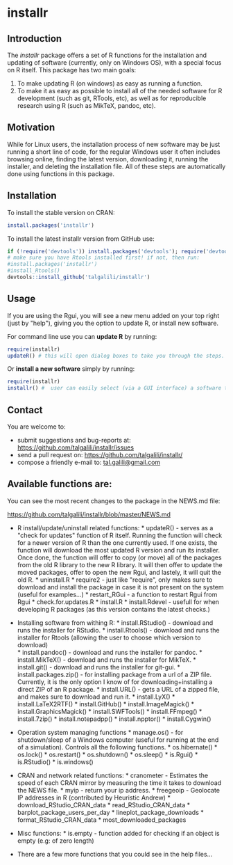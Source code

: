 # installr

## Introduction

The *installr* package offers a set of R functions for the installation and updating of software (currently, only on Windows OS), with a special focus on R itself. This package has two main goals:

1. To make updating R (on windows) as easy as running a function.
2. To make it as easy as possible to install all of the needed software for R development (such as git, RTools, etc), as well as for reproducible research using R (such as MikTeX, pandoc, etc).

## Motivation


While for Linux users, the installation process of new software may be just running a short line of code, for the regular Windows user it often includes browsing online, finding the latest version, downloading it, running the installer, and deleting the installation file. All of these steps are automatically done using functions in this package.

## Installation

To install the stable version on CRAN:

```r
install.packages('installr')
```

To install the latest installr version from GitHub use:

```r
if (!require('devtools')) install.packages('devtools'); require('devtools')
# make sure you have Rtools installed first! if not, then run:
#install.packages('installr')
#install_Rtools()
devtools::install_github('talgalili/installr')
```

## Usage

If you are using the Rgui, you will see a new menu added on your top right (just by "help"), giving you the option to update R, or install new software.

For command line use you can **update R** by running:

```r
require(installr)
updateR() # this will open dialog boxes to take you through the steps.
```

Or **install a new software** simply by running:

```r
require(installr)
installr() #  user can easily select (via a GUI interface) a software to install.
```


## Contact

You are welcome to:

* submit suggestions and bug-reports at: <https://github.com/talgalili/installr/issues>
* send a pull request on: <https://github.com/talgalili/installr/>
* compose a friendly e-mail to: <tal.galili@gmail.com>


## Available functions are:

You can see the most recent changes to the package in the NEWS.md file:

https://github.com/talgalili/installr/blob/master/NEWS.md



* R install/update/uninstall related functions:
      * updateR() - serves as a "check for updates" function of R itself.  Running the function will check for a newer version of R than the one currently used.  If one exists, the function will download the most updated R version and run its installer.  Once done, the function will offer to copy (or move) all of the packages from the old R library to the new R library. It will then offer to update the moved packages, offer to open the new Rgui, and lastely, it will quit the old R.
      * uninstall.R
      * require2 - just like "require", only makes sure to download and install the package in case it is not present on the system (useful for examples...)
      * restart_RGui - a function to restart Rgui from Rgui
      * check.for.updates.R
      * install.R
      * install.Rdevel - usefull for when developing R packages (as this version contains the latest checks.)

* Installing software from withing R:
      * install.RStudio() - download and runs the installer for RStudio.
      * install.Rtools() - download and runs the installer for Rtools (allowing the user to choose which version to download)	
      * install.pandoc() - download and runs the installer for pandoc.
      * install.MikTeX() - download and runs the installer for MikTeX.
      * install.git() - download and runs the installer for git-gui.
      * install.packages.zip() - for installing package from a url of a ZIP file.  Currently, it is the only option I know of for downloading+installing a direct ZIP of an R package.
      * install.URL() - gets a URL of a zipped file, and makes sure to download and run it.
      * install.LyX()
      * install.LaTeX2RTF()
      * install.GitHub()
      * install.ImageMagick()
      * install.GraphicsMagick()
      * install.SWFTools()
      * install.FFmpeg()
      * install.7zip()
      * install.notepadpp()
      * install.npptor()
      * install.Cygwin()

* Operation system managing functions
      * manage.os() - for shutdown/sleep of a Windows computer (useful for running at the end of a simulation).  Controls all the following functions.
      * os.hibernate()
      * os.lock()
      * os.restart()
      * os.shutdown()
      * os.sleep()
      * is.Rgui()
      * is.RStudio()
      * is.windows()

* CRAN and network related functions:
      * cranometer - Estimates the speed of each CRAN mirror by measuring the time it takes to download the NEWS file.
      * myip - return your ip address.
      * freegeoip - Geolocate IP addresses in R (contributed by Heuristic Andrew)
      * download_RStudio_CRAN_data
      * read_RStudio_CRAN_data
      * barplot_package_users_per_day
      * lineplot_package_downloads
      * format_RStudio_CRAN_data
      * most_downloaded_packages

* Misc functions:
      * is.empty - function added for checking if an object is empty (e.g: of zero length)

* There are a few more functions that you could see in the help files...

